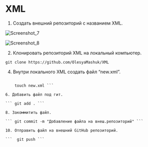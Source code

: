 # XML

1. Создать внешний репозиторий c названием XML.

![Screenshot_7](https://user-images.githubusercontent.com/91422609/169956272-ac680b8e-b61a-42bd-8507-a9a10888dea3.png)

![Screenshot_8](https://user-images.githubusercontent.com/91422609/169956291-54d0c328-42db-48b1-b449-76e344aee97f.png)

 2. Клонировать репозиторий XML на локальный компьютер.
 
 ``` git clone https://github.com/OlesyaMashuk/XML ```
 
 4. Внутри локального XML создать файл “new.xml”.
  
 ``` cd XML
 
     touch new.xml ```

 6. Добавить файл под гит.
 
 ``` git add . ```
 
 8. Закоммитить файл.
 
 ``` git commit -m "Добавление файла на внеш.репозиторий" ```
 
 10. Отправить файл на внешний GitHub репозиторий.
 
 ```  git push ```
